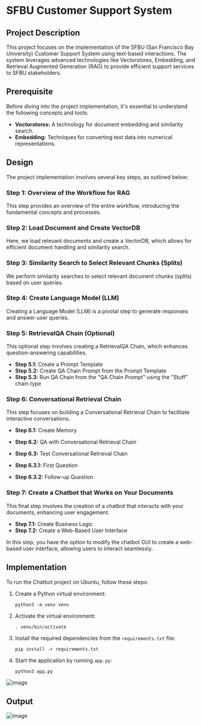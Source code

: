 # SFBU Customer Support System

## Project Description

This project focuses on the implementation of the SFBU (San Francisco Bay University) Customer Support System using text-based interactions. The system leverages advanced technologies like Vectorstores, Embedding, and Retrieval Augmented Generation (RAG) to provide efficient support services to SFBU stakeholders.

## Prerequisite

Before diving into the project implementation, it's essential to understand the following concepts and tools:

- **Vectorstores:** A technology for document embedding and similarity search.
- **Embedding:** Techniques for converting text data into numerical representations.

## Design

The project implementation involves several key steps, as outlined below:

### Step 1: Overview of the Workflow for RAG

This step provides an overview of the entire workflow, introducing the fundamental concepts and processes.

### Step 2: Load Document and Create VectorDB

Here, we load relevant documents and create a VectorDB, which allows for efficient document handling and similarity search.

### Step 3: Similarity Search to Select Relevant Chunks (Splits)

We perform similarity searches to select relevant document chunks (splits) based on user queries.

### Step 4: Create Language Model (LLM)

Creating a Language Model (LLM) is a pivotal step to generate responses and answer user queries.

### Step 5: RetrievalQA Chain (Optional)

This optional step involves creating a RetrievalQA Chain, which enhances question-answering capabilities.

- **Step 5.1:** Create a Prompt Template
- **Step 5.2:** Create QA Chain Prompt from the Prompt Template
- **Step 5.3:** Run QA Chain from the "QA Chain Prompt" using the "Stuff" chain type

### Step 6: Conversational Retrieval Chain

This step focuses on building a Conversational Retrieval Chain to facilitate interactive conversations.

- **Step 6.1:** Create Memory
- **Step 6.2:** QA with Conversational Retrieval Chain
- **Step 6.3:** Test Conversational Retrieval Chain

- **Step 6.3.1:** First Question
- **Step 6.3.2:** Follow-up Question

### Step 7: Create a Chatbot that Works on Your Documents

This final step involves the creation of a chatbot that interacts with your documents, enhancing user engagement.

- **Step 7.1:** Create Business Logic
- **Step 7.2:** Create a Web-Based User Interface

In this step, you have the option to modify the chatbot GUI to create a web-based user interface, allowing users to interact seamlessly.

## Implementation

To run the Chatbot project on Ubuntu, follow these steps:

1. Create a Python virtual environment:
   ```
   python3 -m venv venv
   ```

2. Activate the virtual environment:
   ```
   . venv/bin/activate
   ```

3. Install the required dependencies from the `requirements.txt` file:
   ```
   pip install -r requirements.txt
   ```

4. Start the application by running `app.py`:
   ```
   python3 app.py
   ```
![image](https://github.com/TejasriVaitla/Machine-Learning/assets/128747986/03d4714b-2624-4273-826d-bd99b9171b6c)
   
## Output

![image](https://github.com/TejasriVaitla/Machine-Learning/assets/128747986/c0287e4c-d188-49ac-8ee5-7febd47cf272)


